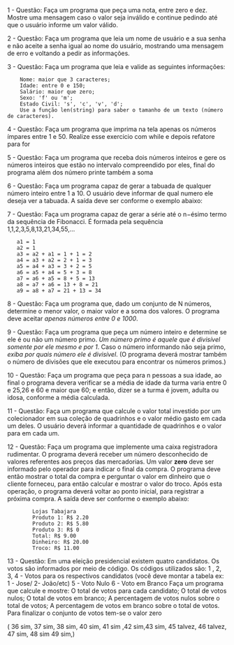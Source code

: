  1 - Questão: Faça um programa que peça uma nota, entre zero e dez. Mostre uma mensagem caso o valor seja inválido e continue pedindo até que o usuário informe um valor válido.


 2 - Questão: Faça um programa que leia um nome de usuário e a sua senha e não aceite a senha igual ao nome do usuário, mostrando uma mensagem de erro e voltando a pedir as informações.

 3 - Questão: Faça um programa que leia e valide as seguintes informações:

        Nome: maior que 3 caracteres;
        Idade: entre 0 e 150;
        Salário: maior que zero;
        Sexo: 'f' ou 'm';
        Estado Civil: 's', 'c', 'v', 'd';
        Use a função len(string) para saber o tamanho de um texto (número de caracteres).

 4 - Questão: Faça um programa que imprima na tela apenas os números ímpares entre 1 e 50. Realize esse exercicio com while e depois refatore para for

 5 - Questão: Faça um programa que receba dois números inteiros e gere os números inteiros que estão no intervalo compreendido por eles, final do  programa além dos número printe também a soma

 6 - Questão: Faça um programa capaz de gerar a tabuada de qualquer número inteiro entre 1 a 10. O usuário deve informar de qual numero ele deseja ver a tabuada. A saída deve ser conforme o exemplo abaixo: 

 7 - Questão:  Faça um programa capaz de gerar a série até o n−ésimo termo da sequência de Fibonacci. É formada pela sequência 1,1,2,3,5,8,13,21,34,55,...

       a1 = 1
       a2 = 1
       a3 = a2 + a1 = 1 + 1 = 2
       a4 = a3 + a2 = 2 + 1 = 3
       a5 = a4 + a3 = 3 + 2 = 5
       a6 = a5 + a4 = 5 + 3 = 8
       a7 = a6 + a5 = 8 + 5 = 13
       a8 = a7 + a6 = 13 + 8 = 21
       a9 = a8 + a7 = 21 + 13 = 34 

 8 - Questão: Faça um programa que, dado um conjunto de N números, determine o menor valor, o maior valor e a soma dos valores. O programa deve aceitar *apenas números entre 0 e 1000*. 

 9 - Questão: Faça um programa que peça um número inteiro e determine se ele é ou não um número primo. *Um número primo é aquele que é divisível somente por ele mesmo e por 1*. Caso o número informando não seja primo, *exiba por quais número ele é divisível*. (O programa deverá mostrar também o número de divisões que ele executou para encontrar os números primos.)

 10 - Questão: Faça um programa que peça para n pessoas a sua idade, ao final o programa devera verificar se a média de idade da turma varia entre 0 e 25,26 e 60 e maior que 60; e então, dizer se a turma é jovem, adulta ou idosa, conforme a média calculada.

 11 - Questão: Faça um programa que calcule o valor total investido por um colecionador em sua coleção de quadrinhos e o valor médio gasto em cada um deles. O usuário deverá informar a quantidade de quadrinhos e o valor para em cada um.

 12 - Questão: Faça um programa que implemente uma caixa registradora rudimentar. O programa deverá receber um número desconhecido de valores referentes aos preços das mercadorias. Um valor **zero** deve ser informado pelo operador para indicar o final da compra. O programa deve então mostrar o total da compra e perguntar o valor em dinheiro que o cliente forneceu, para então calcular e mostrar o valor do troco. Após esta operação, o programa deverá voltar ao ponto inicial, para registrar a próxima compra. A saída deve ser conforme o exemplo abaixo:

            Lojas Tabajara 
            Produto 1: R$ 2.20
            Produto 2: R$ 5.80
            Produto 3: R$ 0
            Total: R$ 9.00
            Dinheiro: R$ 20.00
            Troco: R$ 11.00

13 - Questão: Em uma eleição presidencial existem quatro candidatos. Os votos são informados por meio de código. Os códigos utilizados são:
1 , 2, 3, 4  - Votos para os respectivos candidatos 
(você deve montar a tabela ex: 1 - Jose/ 2- João/etc)
5 - Voto Nulo
6 - Voto em Branco
Faça um programa que calcule e mostre:
O total de votos para cada candidato;
O total de votos nulos;
O total de votos em branco;
A percentagem de votos nulos sobre o total de votos;
A percentagem de votos em branco sobre o total de votos. Para finalizar o conjunto de votos tem-se o valor zero

( 36 sim, 37 sim, 38 sim, 40 sim, 41 sim ,42 sim,43 sim, 45 talvez, 46 talvez, 47 sim, 48 sim 49 sim,)